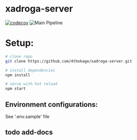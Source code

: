 # xadroga-server

[![codecov](https://codecov.io/gh/4thokage/xadroga-server/branch/main/graph/badge.svg?token=RRYOEX9XWP)](https://codecov.io/gh/4thokage/xadroga-server)
![Main Pipeline](https://github.com/4thokage/xadroga-server/actions/workflows/main.yml/badge.svg)

# Setup:
``` bash
# clone repo
git clone https://github.com/4thokage/xadroga-server.git

# install dependencies
npm install

# serve with hot reload
npm start
```

## Environment configurations:
See '.env.sample' file

## todo add-docs

